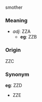 smother
### Meaning
+ _adj_: ZZA
    + __eg__: ZZB

### Origin

ZZC

### Synonym

__eg__: ZZD

+ ZZE


